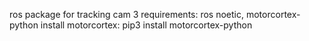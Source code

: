 ros package for tracking cam 3
requirements: ros noetic, motorcortex-python
install motorcortex: pip3 install motorcortex-python